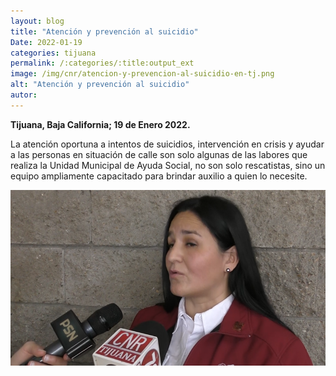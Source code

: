 ```yaml
---
layout: blog
title: "Atención y prevención al suicidio"
Date: 2022-01-19
categories: tijuana
permalink: /:categories/:title:output_ext
image: /img/cnr/atencion-y-prevencion-al-suicidio-en-tj.png
alt: "Atención y prevención al suicidio"
autor:
---
```


**Tijuana, Baja California; 19 de Enero 2022.** 

La atención oportuna a intentos de suicidios, intervención en crisis y ayudar a las personas en situación de calle son solo algunas de las labores que realiza la Unidad Municipal de Ayuda Social, no son solo rescatistas, sino un equipo ampliamente capacitado para brindar auxilio a quien lo necesite.

<div id="carouselExampleSlidesOnly" class="carousel slide" data-ride="carousel">
  <div class="carousel-inner">
    <div class="carousel-item active">
       <img class="d-block w-100" src="/img/cnr/atencion-y-prevencion-al-suicidio-en-tj.png" loading="lazy"  alt=" Atención y prevención al suicidio">
    </div>
  </div>
</div>